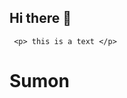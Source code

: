 ## Hi there 👋

<!--
**s-m-sumon/s-m-sumon** is a ✨ _special_ ✨ repository because its `README.md` (this file) appears on your GitHub profile.

Here are some ideas to get you started:

- 🔭 I’m currently working on ...
- 🌱 I’m currently learning ...
- 👯 I’m looking to collaborate on ...
- 🤔 I’m looking for help with ...
- 💬 Ask me about ...
- 📫 How to reach me: ...
- 😄 Pronouns: ...
- ⚡ Fun fact: ...
-->
` <p> this is a text </p>`
<!DOCTYPE html>
<html lang="en">
<head>
</head>
<body>
    <h1>Sumon</h1>
</body>
</html>
